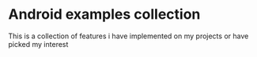 # Android examples collection

This is a collection of features i have implemented on my projects or have picked my interest
